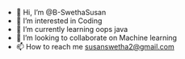 - 👋 Hi, I’m @B-SwethaSusan
- 👀 I’m interested in Coding
- 🌱 I’m currently learning oops java
- 💞️ I’m looking to collaborate on Machine learning
- 📫 How to reach me susanswetha2@gmail.com

<!---
B-SwethaSusan/B-SwethaSusan is a ✨ special ✨ repository because its `README.md` (this file) appears on your GitHub profile.
You can click the Preview link to take a look at your changes.
--->
